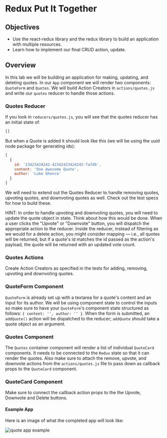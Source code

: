 # Redux Put It Together

## Objectives

- Use the react-redux library and the redux library to build an application with
  multiple resources.
- Learn how to implement our final CRUD action, update.

## Overview

In this lab we will be building an application for making, updating, and deleting 
quotes. In our `App` component we will render two components: `QuoteForm` and 
`Quotes`. We will build Action Creators in `actions/quotes.js` and write our 
`quotes` reducer to handle those actions.

### Quotes Reducer

If you look in `reducers/quotes.js`, you will see that the quotes reducer has an 
initial state of:

```javascript
[]
```

But when a Quote is added it should look like this (we will be using the uuid 
node package for generating ids):

```javascript
[
  {
    id: '23423424242-42342423424242-fafdb',
    content: 'One Awesome Quote',
    author: 'Luke Ghenco'
  }
]
```

We will need to extend out the Quotes Reducer to handle removing quotes, 
upvoting quotes, and downvoting quotes as well. Check out the test specs for 
how to build these.

HINT: In order to handle upvoting and downvoting quotes, you will need to update 
the quote object in state. Think about how this would be done. When a user 
clicks the "Upvote" or "Downvote" button, you will dispatch the appropriate 
action to the reducer. Inside the reducer, instead of filtering as we would for 
a delete action, you might consider mapping — i.e., all quotes will be returned, 
but if a quote's id matches the id passed as the action's payload, the quote 
will be returned with an updated vote count.

### Quotes Actions

Create Action Creators as specified in the tests for adding, removing, upvoting 
and downvoting quotes.

### QuoteForm Component

`QuoteForm` is already set up with a textarea for a quote's content and an input 
for its author. We will be using component state to control the inputs so make 
sure to have your `QuoteForm`'s component state structured as follows: 
`{ content: '', author: '' }`. When the form is submitted, an `addQuote()` 
action will be dispatched to the reducer; `addQuote` should take a quote object 
as an argument.

### Quotes Component

The `Quotes` container component will render a list of individual `QuoteCard` 
components. It needs to be connected to the `Redux` state so that it can render 
the quotes. Also make sure to attach the remove, upvote, and downvote actions 
from the `actions/quotes.js` file to pass down as callback props to the 
`QuoteCard` component.

### QuoteCard Component

Make sure to connect the callback action props to the the Upvote, Downvote and
Delete buttons.

#### Example App

Here is an image of what the completed app will look like:

![quote app example][app-example]


[app-example]: https://s3-us-west-2.amazonaws.com/curriculum-content/web-development/react/quote-app-image.png
